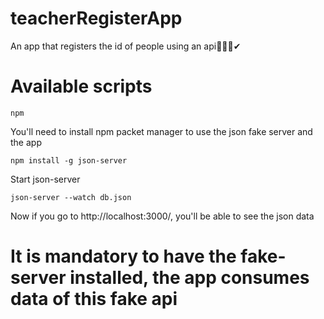 # teacherRegisterApp
An app that registers the id of people using an api👨🏾‍💻✔

<h1>Available scripts</h1>
<code>npm</code>
<p>You'll need to install npm packet manager to use the json fake server and the app</p>

<code>npm install -g json-server</code>

<p>Start json-server</p>
<code>json-server --watch db.json</code>

<p>Now if you go to http://localhost:3000/, you'll be able to see the json data</p>

<h1>It is mandatory to have the fake-server installed, the app consumes data of this fake api</h1>
